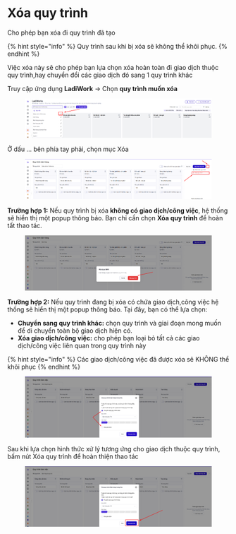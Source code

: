 # Xóa quy trình

Cho phép bạn xóa đi quy trình đã tạo&#x20;

{% hint style="info" %}
Quy trình sau khi bị xóa sẽ không thể khôi phục.
{% endhint %}

Việc xóa này sẽ cho phép bạn lựa chọn xóa hoàn toàn đi giao dịch thuộc quy trình,hay chuyển đổi các giao dịch đó sang 1 quy trình khác&#x20;

Truy cập ứng dụng **LadiWork** -> Chọn **quy trình muốn xóa**&#x20;

<figure><img src="../../.gitbook/assets/image (1450).png" alt=""><figcaption></figcaption></figure>

Ở dấu ... bên phía tay phải, chọn mục Xóa&#x20;

<figure><img src="../../.gitbook/assets/image (1452).png" alt=""><figcaption></figcaption></figure>

**Trường hợp 1:** Nếu quy trình bị xóa **không có giao dịch/công việc**, hệ thống sẽ hiển thị một popup thông báo. Bạn chỉ cần chọn **Xóa quy trình** để hoàn tất thao tác.

<figure><img src="../../.gitbook/assets/image (1455).png" alt=""><figcaption></figcaption></figure>

**Trường hợp 2:** Nếu quy trình đang bị xóa có chứa giao dịch,công việc hệ thống sẽ hiển thị một popup thông báo. Tại đây, bạn có thể lựa chọn:

* **Chuyển sang quy trình khác:** chọn quy trình và giai đoạn mong muốn để di chuyển toàn bộ giao dịch hiện có.
* **Xóa giao dịch/công việc:** cho phép bạn loại bỏ tất cả các giao dịch/công việc liên quan trong quy trình này

{% hint style="info" %}
Các giao dịch/công việc đã được xóa sẽ KHÔNG thể khôi phục&#x20;
{% endhint %}

<figure><img src="../../.gitbook/assets/image (1457).png" alt=""><figcaption></figcaption></figure>

Sau khi lựa chọn hình thức xử lý tương ứng cho giao dịch thuộc quy trình, bấm nút Xóa quy trình để hoàn thiện thao tác&#x20;

<figure><img src="../../.gitbook/assets/image (1458).png" alt=""><figcaption></figcaption></figure>
